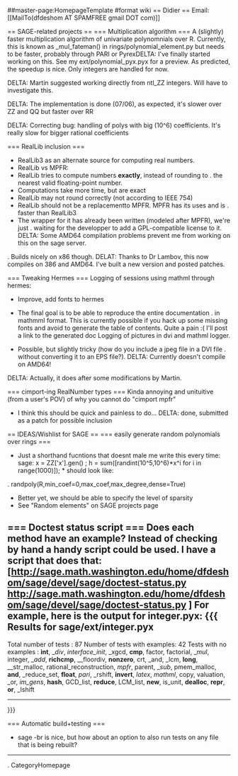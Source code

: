 ##master-page:HomepageTemplate
#format wiki
== Didier ==
Email: [[MailTo(dfdeshom AT SPAMFREE gmail DOT com)]]

== SAGE-related projects ==
=== Multiplication algorithm ===
A (slightly) faster multiplication algorithm of univariate polynomnials over R. Currently, this is known as _mul_fateman() in rings/polynomial_element.py but needs to be faster, probably through PARI or PyrexDELTA: I've finally started working on this. See my ext/polynomial_pyx.pyx for a preview. As predicted, the speedup is nice. Only integers are handled for now.

DELTA: Martin suggested working directly from ntl_ZZ integers. Will have to investigate this.

DELTA: The implementation is done (07/06), as expected, it's slower over ZZ and QQ but faster over  RR

DELTA: Correcting bug: handling of polys with big (10^6) coefficients. It's really slow for bigger  rational coefficients

=== RealLib inclusion ===
 * RealLib3 as an alternate source for computing real numbers.
 * RealLib vs MPFR:
  * RealLib tries to compute numbers __exactly__, instead of rounding to
   . the nearest valid floating-point number.
  * Computations take more time, but are exact
  * RealLib may not round correctly (not according to IEEE 754)
 * RealLib should not be a replacementto MPFR. MPFR has its uses and is
  . faster than RealLib3
 * The wrapper for it has already been written (modeled after MPFR), we're just
  . waiting for the developper to add a GPL-compatible license to it.
DELTA: Some AMD64 compilation problems prevent me from working on this on the sage server.

 . Builds nicely on x86 though.
DELAT: Thanks to Dr Lambov, this now compiles on 386 and AMD64. I've built a new version and posted patches.

=== Tweaking Hermes ===
Logging of sessions using mathml through hermes:

 * Improve, add fonts to hermes
 * The final goal is to be able to reproduce the entire documentation
  . in mathmml format. This is currently possible if you hack up some missing
  fonts and avoid to generate the table of contents. Quite a pain :( I'll post a link to the generated doc
Logging of pictures in dvi and mathml logger.

 * Possible, but slightly tricky (how do you include a jpeg file in a DVI file
  . without converting it to an EPS file?).
DELTA: Currently doesn't compile on AMD64!

DELTA: Actually, it does after some modifications by Martin.

=== cimport-ing RealNumber types ===
Kinda annoying and unituitive (from a user's POV) of why you cannot do "cimport mpfr"

 * I think this should be quick and painless to do...
DELTA: done, submitted as a patch for possible inclusion

== IDEAS/Wishlist for SAGE ==
=== easily generate random polynomials over rings ===
* Just a shorthand fucntions that doesnt male me write this every time: sage: x = ZZ['x'].gen() ; h = sum([randint(10^5,10^6)*x^i for i in range(1000)]);    * should look like:

 . randpoly(R,min_coef=0,max_coef,max_degree,dense=True)
 * Better yet, we should be able to specify the level of sparsity
* See "Random elements" on SAGE projects page

=== Doctest status script ===
Does each method have an example? Instead of checking by hand a handy script could be used. I have a script that does that: [http://sage.math.washington.edu/home/dfdeshom/sage/devel/sage/doctest-status.py http://sage.math.washington.edu/home/dfdeshom/sage/devel/sage/doctest-status.py ] For example, here is the output for integer.pyx:
{{{ 
Results for  sage/ext/integer.pyx
----------------------------------------
Total number of tests        :  87
Number of tests with examples:  42
Tests with no examples       :  __int__, __div_, _interface_init_, _xgcd, __cmp__, factor, factorial, __mul_, integer, __add_, __richcmp__, __floordiv, __nonzero__, crt, _and, _lcm, __long__, __str_malloc, rational_reconstruction, _mpfr_, parent, __sub_, pmem_malloc, __and__, _reduce_set, __float__, _pari_, _rshift, __invert__, _latex_, _mathml_, copy, valuation, _or, _im_gens_, __hash__, GCD_list, __reduce__, LCM_list, __new__, is_unit, __dealloc__, __repr__, __or__, _lshift
********************************************************************************
}}}

=== Automatic build+testing ===
* sage -br is nice, but how about an option to also run tests on any file that is being rebuilt?

----
 . CategoryHomepage
